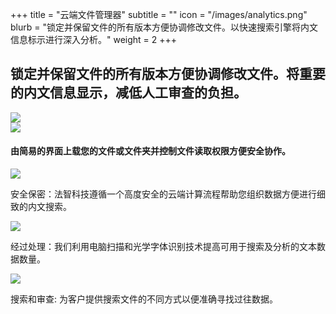 +++
title = "云端文件管理器"
subtitle = ""
icon = "/images/analytics.png"
blurb = "锁定并保留文件的所有版本方便协调修改文件。以快速搜索引擎将内文信息标示进行深入分析。"
weight = 2
+++
<div class="product-content-block">
    <div class="product-content-block-content">
        <h2>
          锁定并保留文件的所有版本方便协调修改文件。将重要的内文信息显示，减低人工审查的负担。
        </h2>
    </div>
    <div class="product-content-block-image-container">
      <img class="product-content-block-image" src="/images/dms-cloud.png" />
    </div>
</div>
<div class="product-content-block">
    <div class="product-content-block-image-container">
      <img class="product-content-block-image" src="/images/dms-connections.png" />
    </div>
    <div class="product-content-block-content">
        <h4>
          由简易的界面上载您的文件或文件夹并控制文件读取权限方便安全协作。
        </h4>
    </div>
</div>
<div class="container content-padding">
    <div class="row">
        <div class="col-sm-4 product-feature-block">
            <img class="product-feature-icon" src="/images/dms-secure-icon.png" />
            <p>
              安全保密：法智科技遵循一个高度安全的云端计算流程帮助您组织数据方便进行细致的内文搜索。
            </p>
        </div>
        <div class="col-sm-4 product-feature-block">
            <img class="product-feature-icon" src="/images/dms-analysis-icon.png" />
            <p>
              经过处理：我们利用电脑扫描和光学字体识别技术提高可用于搜索及分析的文本数据数量。
            </p>
        </div>
        <div class="col-sm-4 product-feature-block">
            <img class="product-feature-icon" src="/images/dms-search-icon.png" />
            <p>
              搜索和审查: 为客户提供搜索文件的不同方式以便准确寻找过往数据。
            </p>
        </div>
    </div>
</div>
